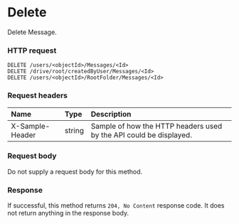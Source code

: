 # Delete

Delete Message.
### HTTP request
```http
DELETE /users/<objectId>/Messages/<Id>
DELETE /drive/root/createdByUser/Messages/<Id>
DELETE /users/<objectId>/RootFolder/Messages/<Id>

```
### Request headers
| Name       | Type | Description|
|:---------------|:--------|:----------|
| X-Sample-Header  | string  | Sample of how the HTTP headers used by the API could be displayed.|

### Request body
Do not supply a request body for this method.


### Response
If successful, this method returns `204, No Content` response code. It does not return anything in the response body.


<!-- uuid: 7f07d8e8-5fd2-477b-bb06-9d3d0b58714b
2015-10-09 18:12:08 UTC -->